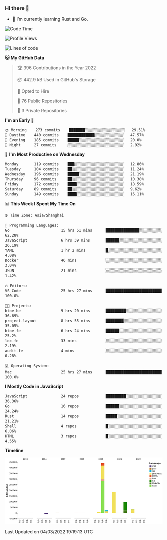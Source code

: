 ### Hi there 👋

- 🌱 I’m currently learning Rust and Go.

<!--START_SECTION:waka-->
![Code Time](http://img.shields.io/badge/Code%20Time-285%20hrs%2021%20mins-blue)

![Profile Views](http://img.shields.io/badge/Profile%20Views-0-blue)

![Lines of code](https://img.shields.io/badge/From%20Hello%20World%20I%27ve%20Written-795%20Thousand%20lines%20of%20code-blue)

**🐱 My GitHub Data** 

> 🏆 396 Contributions in the Year 2022
 > 
> 📦 442.9 kB Used in GitHub's Storage 
 > 
> 💼 Opted to Hire
 > 
> 📜 76 Public Repositories 
 > 
> 🔑 3 Private Repositories  
 > 
**I'm an Early 🐤** 

```text
🌞 Morning    273 commits    ███████░░░░░░░░░░░░░░░░░░   29.51% 
🌆 Daytime    440 commits    ████████████░░░░░░░░░░░░░   47.57% 
🌃 Evening    185 commits    █████░░░░░░░░░░░░░░░░░░░░   20.0% 
🌙 Night      27 commits     ░░░░░░░░░░░░░░░░░░░░░░░░░   2.92%

```
📅 **I'm Most Productive on Wednesday** 

```text
Monday       119 commits    ███░░░░░░░░░░░░░░░░░░░░░░   12.86% 
Tuesday      104 commits    ██░░░░░░░░░░░░░░░░░░░░░░░   11.24% 
Wednesday    196 commits    █████░░░░░░░░░░░░░░░░░░░░   21.19% 
Thursday     96 commits     ██░░░░░░░░░░░░░░░░░░░░░░░   10.38% 
Friday       172 commits    ████░░░░░░░░░░░░░░░░░░░░░   18.59% 
Saturday     89 commits     ██░░░░░░░░░░░░░░░░░░░░░░░   9.62% 
Sunday       149 commits    ████░░░░░░░░░░░░░░░░░░░░░   16.11%

```


📊 **This Week I Spent My Time On** 

```text
⌚︎ Time Zone: Asia/Shanghai

💬 Programming Languages: 
Go                       15 hrs 51 mins      ███████████████░░░░░░░░░░   62.28% 
JavaScript               6 hrs 39 mins       ██████░░░░░░░░░░░░░░░░░░░   26.19% 
YAML                     1 hr 2 mins         █░░░░░░░░░░░░░░░░░░░░░░░░   4.08% 
Docker                   46 mins             ░░░░░░░░░░░░░░░░░░░░░░░░░   3.04% 
JSON                     21 mins             ░░░░░░░░░░░░░░░░░░░░░░░░░   1.42%

🔥 Editors: 
VS Code                  25 hrs 27 mins      █████████████████████████   100.0%

🐱‍💻 Projects: 
btoe-be                  9 hrs 20 mins       █████████░░░░░░░░░░░░░░░░   36.69% 
project-layout           8 hrs 55 mins       ████████░░░░░░░░░░░░░░░░░   35.05% 
btoe-fe                  6 hrs 24 mins       ██████░░░░░░░░░░░░░░░░░░░   25.2% 
loc-fe                   33 mins             ░░░░░░░░░░░░░░░░░░░░░░░░░   2.19% 
audit-fe                 4 mins              ░░░░░░░░░░░░░░░░░░░░░░░░░   0.28%

💻 Operating System: 
Mac                      25 hrs 27 mins      █████████████████████████   100.0%

```

**I Mostly Code in JavaScript** 

```text
JavaScript               24 repos            █████████░░░░░░░░░░░░░░░░   36.36% 
Go                       16 repos            ██████░░░░░░░░░░░░░░░░░░░   24.24% 
Rust                     14 repos            █████░░░░░░░░░░░░░░░░░░░░   21.21% 
Shell                    4 repos             █░░░░░░░░░░░░░░░░░░░░░░░░   6.06% 
HTML                     3 repos             █░░░░░░░░░░░░░░░░░░░░░░░░   4.55%

```


**Timeline**

![Chart not found](https://raw.githubusercontent.com/elton/elton/main/charts/bar_graph.png) 


 Last Updated on 04/03/2022 19:19:13 UTC
<!--END_SECTION:waka-->

<!--
**elton/elton** is a ✨ _special_ ✨ repository because its `README.md` (this file) appears on your GitHub profile.

Here are some ideas to get you started:

- 🔭 I’m currently working on ...
- 🌱 I’m currently learning ...
- 👯 I’m looking to collaborate on ...
- 🤔 I’m looking for help with ...
- 💬 Ask me about ...
- 📫 How to reach me: ...
- 😄 Pronouns: ...
- ⚡ Fun fact: ...
-->
